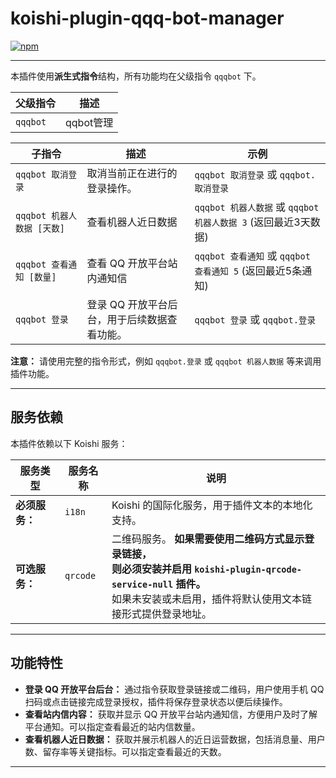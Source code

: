 # koishi-plugin-qqq-bot-manager

[![npm](https://img.shields.io/npm/v/koishi-plugin-qqq-bot-manager?style=flat-square)](https://www.npmjs.com/package/koishi-plugin-qqq-bot-manager)  


---

<p>本插件使用<strong>派生式指令</strong>结构，所有功能均在父级指令 <code>qqqbot</code> 下。</p>

<table>
<thead>
<tr>
<th>父级指令</th>
<th>描述</th>
</tr>
</thead>
<tbody>
<tr>
<td class="command"><code>qqqbot</code></td>
<td>qqbot管理</td>
</tr>
</tbody>
</table>

<table>
<thead>
<tr>
<th>子指令</th>
<th>描述</th>
<th>示例</th>
</tr>
</thead>
<tbody>
<tr>
<td class="command"><code>qqqbot 取消登录</code></td>
<td>取消当前正在进行的登录操作。</td>
<td><code>qqqbot 取消登录</code> 或 <code>qqqbot.取消登录</code></td>
</tr>
<tr>
<td class="command"><code>qqqbot 机器人数据 [天数]</code></td>
<td>查看机器人近日数据</td>
<td><code>qqqbot 机器人数据</code> 或 <code>qqqbot 机器人数据 3</code> (返回最近3天数据)</td>
</tr>
<tr>
<td class="command"><code>qqqbot 查看通知 [数量]</code></td>
<td>查看 QQ 开放平台站内通知信</td>
<td><code>qqqbot 查看通知</code> 或 <code>qqqbot 查看通知 5</code> (返回最近5条通知)</td>
</tr>
<tr>
<td class="command"><code>qqqbot 登录</code></td>
<td>登录 QQ 开放平台后台，用于后续数据查看功能。</td>
<td><code>qqqbot 登录</code> 或 <code>qqqbot.登录</code></td>
</tr>
</tbody>
</table>

<p><strong>注意：</strong>  请使用完整的指令形式，例如 <code>qqqbot.登录</code> 或 <code>qqqbot 机器人数据</code> 等来调用插件功能。</p>

---

<h2>服务依赖</h2>

<p>本插件依赖以下 Koishi 服务：</p>

<table class="dependency-table">
<thead>
<tr>
<th>服务类型</th>
<th>服务名称</th>
<th>说明</th>
</tr>
</thead>
<tbody>
<tr>
<td><strong>必须服务：</strong></td>
<td><code>i18n</code></td>
<td>Koishi 的国际化服务，用于插件文本的本地化支持。</td>
</tr>
<tr>
<td><strong>可选服务：</strong></td>
<td><code>qrcode</code></td>
<td>二维码服务。 <strong>如果需要使用二维码方式显示登录链接， <br>则必须安装并启用 <code>koishi-plugin-qrcode-service-null</code> 插件。<br></strong>  如果未安装或未启用，插件将默认使用文本链接形式提供登录地址。</td>
</tr>
</tbody>
</table>

---

<h2>功能特性</h2>

<ul class="feature-list">
<li><strong>登录 QQ 开放平台后台：</strong>  通过指令获取登录链接或二维码，用户使用手机 QQ 扫码或点击链接完成登录授权，插件将保存登录状态以便后续操作。</li>
<li><strong>查看站内信内容：</strong>  获取并显示 QQ 开放平台站内通知信，方便用户及时了解平台通知。可以指定查看最近的站内信数量。</li>
<li><strong>查看机器人近日数据：</strong>  获取并展示机器人的近日运营数据，包括消息量、用户数、留存率等关键指标。可以指定查看最近的天数。</li>
</ul>

---